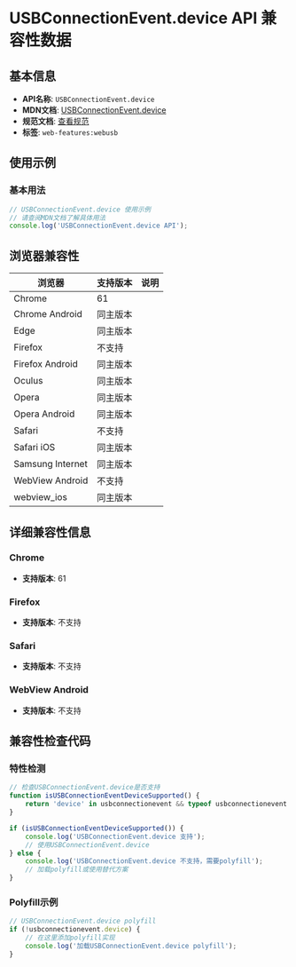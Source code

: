 # USBConnectionEvent.device API 兼容性数据

## 基本信息

- **API名称**: `USBConnectionEvent.device`
- **MDN文档**: [USBConnectionEvent.device](https://developer.mozilla.org/docs/Web/API/USBConnectionEvent/device)
- **规范文档**: [查看规范](https://wicg.github.io/webusb/#dom-usbconnectionevent-device)
- **标签**: `web-features:webusb`

## 使用示例

### 基本用法

```javascript
// USBConnectionEvent.device 使用示例
// 请查阅MDN文档了解具体用法
console.log('USBConnectionEvent.device API');
```

## 浏览器兼容性

| 浏览器 | 支持版本 | 说明 |
|--------|----------|------|
| Chrome | 61 |  |
| Chrome Android | 同主版本 |  |
| Edge | 同主版本 |  |
| Firefox | 不支持 |  |
| Firefox Android | 同主版本 |  |
| Oculus | 同主版本 |  |
| Opera | 同主版本 |  |
| Opera Android | 同主版本 |  |
| Safari | 不支持 |  |
| Safari iOS | 同主版本 |  |
| Samsung Internet | 同主版本 |  |
| WebView Android | 不支持 |  |
| webview_ios | 同主版本 |  |

## 详细兼容性信息

### Chrome

- **支持版本**: 61

### Firefox

- **支持版本**: 不支持

### Safari

- **支持版本**: 不支持

### WebView Android

- **支持版本**: 不支持

## 兼容性检查代码

### 特性检测

```javascript
// 检查USBConnectionEvent.device是否支持
function isUSBConnectionEventDeviceSupported() {
    return 'device' in usbconnectionevent && typeof usbconnectionevent.device === 'function';
}

if (isUSBConnectionEventDeviceSupported()) {
    console.log('USBConnectionEvent.device 支持');
    // 使用USBConnectionEvent.device
} else {
    console.log('USBConnectionEvent.device 不支持，需要polyfill');
    // 加载polyfill或使用替代方案
}
```

### Polyfill示例

```javascript
// USBConnectionEvent.device polyfill
if (!usbconnectionevent.device) {
    // 在这里添加polyfill实现
    console.log('加载USBConnectionEvent.device polyfill');
}
```

